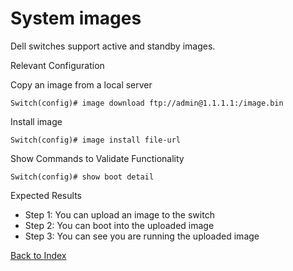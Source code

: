 # System images

Dell switches support active and standby images.

Relevant Configuration

Copy an image from a local server

```
Switch(config)# image download ftp://admin@1.1.1.1:/image.bin
```

Install image

```
Switch(config)# image install file-url
```

Show Commands to Validate Functionality

```
Switch(config)# show boot detail
```

Expected Results

* Step 1: You can upload an image to the switch
* Step 2: You can boot into the uploaded image
* Step 3: You can see you are running the uploaded image

[Back to Index](./index.md)

